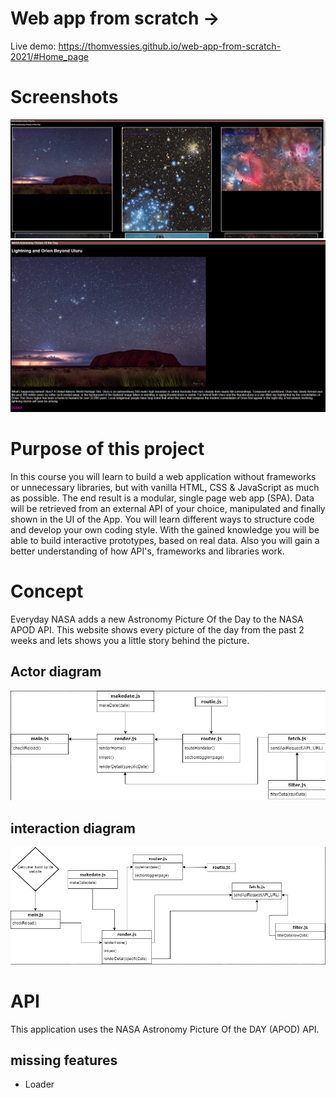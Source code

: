 # Web app from scratch -> 

Live demo: https://thomvessies.github.io/web-app-from-scratch-2021/#Home_page

# Screenshots
![alt text](https://github.com/thomvessies/web-app-from-scratch-2021/blob/master/docs/readme/screenshot1.PNG)
![alt text](https://github.com/thomvessies/web-app-from-scratch-2021/blob/master/docs/readme/screenshot2.PNG)

# Purpose of this project

In this course you will learn to build a web application without frameworks or unnecessary libraries, but with vanilla HTML, CSS & JavaScript as much as possible. The end result is a modular, single page web app (SPA). Data will be retrieved from an external API of your choice, manipulated and finally shown in the UI of the App. You will learn different ways to structure code and develop your own coding style. With the gained knowledge you will be able to build interactive prototypes, based on real data. Also you will gain a better understanding of how API's, frameworks and libraries work.

# Concept
Everyday NASA adds a new Astronomy Picture Of the Day to the NASA APOD API. 
This website shows every picture of the day from the past 2 weeks and lets shows you a little story behind the picture.

## Actor diagram
![alt text](https://github.com/thomvessies/web-app-from-scratch-2021/blob/master/docs/readme/actor_diagram.PNG)

## interaction diagram
![alt text](https://github.com/thomvessies/web-app-from-scratch-2021/blob/master/docs/readme/interaction_diagram.PNG)

# API
This application uses the NASA Astronomy Picture Of the DAY (APOD) API. 

## missing features
- Loader

